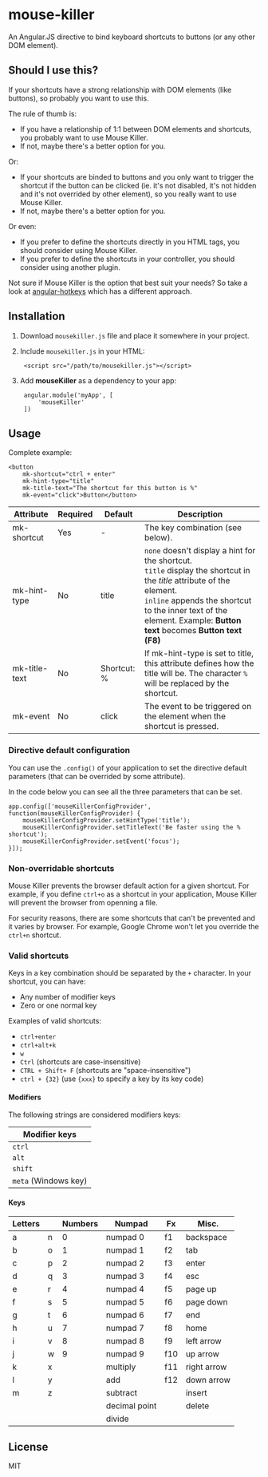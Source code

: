 # mouse-killer
An Angular.JS directive to bind keyboard shortcuts to buttons (or any other DOM element).

## Should I use this?
If your shortcuts have a strong relationship with DOM elements (like buttons), so probably you want to use this. 

The rule of thumb is:

* If you have a relationship of 1:1 between DOM elements and shortcuts, you probably want to use Mouse Killer.
* If not, maybe there's a better option for you.

Or: 

* If your shortcuts are binded to buttons and you only want to trigger the shortcut if the button can be clicked (ie. it's not disabled, it's not hidden and it's not overrided by other element), so you really want to use Mouse Killer.
* If not, maybe there's a better option for you.

Or even:

* If you prefer to define the shortcuts directly in you HTML tags, you should consider using Mouse Killer.
* If you prefer to define the shortcuts in your controller, you should consider using another plugin.

Not sure if Mouse Killer is the option that best suit your needs? So take a look at [angular-hotkeys](https://github.com/chieffancypants/angular-hotkeys) which has a different approach.

## Installation

1. Download `mousekiller.js` file and place it somewhere in your project.

2. Include `mousekiller.js` in your HTML: 
    
        <script src="/path/to/mousekiller.js"></script>

3. Add **mouseKiller** as a dependency to your app:

        angular.module('myApp', [
            'mouseKiller'
        ])

## Usage
Complete example: 

    <button 
        mk-shortcut="ctrl + enter"
        mk-hint-type="title"
        mk-title-text="The shortcut for this button is %"
        mk-event="click">Button</button>

| Attribute     | Required | Default     | Description |
|---------------|----------|-------------|-------------|
| mk-shortcut   | Yes      | -           | The key combination (see below). |
| mk-hint-type  | No       | title       | `none` doesn't display a hint for the shortcut. <br />`title` display the shortcut in the *title* attribute of the element. <br />`inline` appends the shortcut to the inner text of the element. Example: **Button text** becomes **Button text (F8)** |
| mk-title-text | No       | Shortcut: % | If mk-hint-type is set to title, this attribute defines how the title will be. The character `%` will be replaced by the shortcut. |
| mk-event      | No       | click       | The event to be triggered on the element when the shortcut is pressed. |

### Directive default configuration
You can use the `.config()` of your application to set the directive default parameters (that can be overrided by some attribute).

In the code below you can see all the three parameters that can be set.

    app.config(['mouseKillerConfigProvider', function(mouseKillerConfigProvider) {
        mouseKillerConfigProvider.setHintType('title');
        mouseKillerConfigProvider.setTitleText('Be faster using the % shortcut');
        mouseKillerConfigProvider.setEvent('focus');
    }]);

### Non-overridable shortcuts
Mouse Killer prevents the browser default action for a given shortcut. For example, if you define `ctrl+o` as a shortcut in your application, Mouse Killer will prevent the browser from openning a file.

For security reasons, there are some shortcuts that can't be prevented and it varies by browser. For example, Google Chrome won't let you override the `ctrl+n` shortcut. 

### Valid shortcuts
Keys in a key combination should be separated by the `+` character. In your shortcut, you can have:
* Any number of modifier keys
* Zero or one normal key

Examples of valid shortcuts:
* `ctrl+enter`
* `ctrl+alt+k`
* `w`
* `Ctrl` (shortcuts are case-insensitive)
* `CTRL + Shift+ F` (shortcuts are "space-insensitive")
* `ctrl + {32}` (use `{xxx}` to specify a key by its key code)

#### Modifiers
The following strings are considered modifiers keys:

| Modifier keys        |
|----------------------|
| `ctrl`               |
| `alt`                |
| `shift`              |
| `meta` (Windows key) |

#### Keys
| Letters |   | Numbers | Numpad | Fx | Misc. |
|---------|---|---------|--------|----|-------|
| a | n | 0 | numpad 0 | f1 | backspace |
| b | o | 1 | numpad 1 | f2 | tab |
| c | p | 2 | numpad 2 | f3 | enter |
| d | q | 3 | numpad 3 | f4 | esc |
| e | r | 4 | numpad 4 | f5 | page up |
| f | s | 5 | numpad 5 | f6 | page down |
| g | t | 6 | numpad 6 | f7 | end |
| h | u | 7 | numpad 7 | f8 | home |
| i | v | 8 | numpad 8 | f9 | left arrow |
| j | w | 9 | numpad 9 | f10 | up arrow |
| k | x |   | multiply | f11 | right arrow |
| l | y |   | add | f12 | down arrow |
| m | z |   | subtract |  | insert |
|   |   |   | decimal point |  | delete |
|   |   |   | divide |  |  |



## License
MIT
